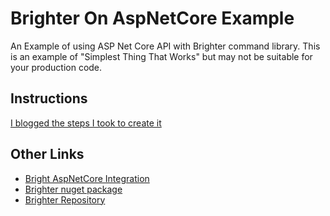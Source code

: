 # Brighter On AspNetCore Example
An Example of using ASP Net Core API with Brighter command library. This is an example of "Simplest Thing That Works" but may not be suitable for your production code.

## Instructions
[I blogged the steps I took to create it](https://brainwipe.github.io/asp.net/core/brighter/cqrs/2017/10/04/brighter-on-aspnetcore/)

## Other Links
- [Bright AspNetCore Integration](https://www.nuget.org/packages/Paramore.Brighter.AspNetCore/1.0.0-RC1)
- [Brighter nuget package](https://www.nuget.org/packages/paramore.brighter/)
- [Brighter Repository](https://github.com/BrighterCommand/Brighter)